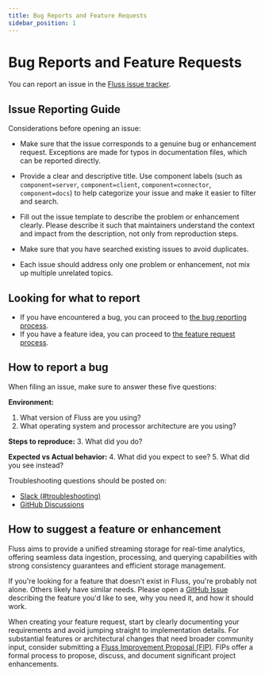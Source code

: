 ```yaml
---
title: Bug Reports and Feature Requests
sidebar_position: 1
---
```


<!--
 Licensed to the Apache Software Foundation (ASF) under one
 or more contributor license agreements.  See the NOTICE file
 distributed with this work for additional information
 regarding copyright ownership.  The ASF licenses this file
 to you under the Apache License, Version 2.0 (the
 "License"); you may not use this file except in compliance
 with the License.  You may obtain a copy of the License at

      http://www.apache.org/licenses/LICENSE-2.0

 Unless required by applicable law or agreed to in writing, software
 distributed under the License is distributed on an "AS IS" BASIS,
 WITHOUT WARRANTIES OR CONDITIONS OF ANY KIND, either express or implied.
 See the License for the specific language governing permissions and
 limitations under the License.
-->

# Bug Reports and Feature Requests

You can report an issue in the [Fluss issue tracker](https://github.com/apache/fluss/issues).

## Issue Reporting Guide

Considerations before opening an issue:

- Make sure that the issue corresponds to a genuine bug or enhancement request. Exceptions are made for typos in documentation files, which can be reported directly.

- Provide a clear and descriptive title. Use component labels (such as `component=server`, `component=client`, `component=connector`, `component=docs`) to help categorize your issue and make it easier to filter and search.

- Fill out the issue template to describe the problem or enhancement clearly. Please describe it such that maintainers understand the context and impact from the description, not only from reproduction steps.

- Make sure that you have searched existing issues to avoid duplicates.

- Each issue should address only one problem or enhancement, not mix up multiple unrelated topics.

## Looking for what to report

- If you have encountered a bug, you can proceed to [the bug reporting process](https://github.com/apache/fluss/issues/new?template=bug.yml).
- If you have a feature idea, you can proceed to [the feature request process](https://github.com/apache/fluss/issues/new?template=feature.yml).

## How to report a bug

When filing an issue, make sure to answer these five questions:

**Environment:**
1. What version of Fluss are you using?
2. What operating system and processor architecture are you using?

**Steps to reproduce:**
3. What did you do?

**Expected vs Actual behavior:**
4. What did you expect to see?
5. What did you see instead?

Troubleshooting questions should be posted on:
* [Slack (#troubleshooting)](https://join.slack.com/t/fluss-hq/shared_invite/zt-33wlna581-QAooAiCmnYboJS8D_JUcYw)
* [GitHub Discussions](https://github.com/apache/fluss/discussions)

## How to suggest a feature or enhancement

Fluss aims to provide a unified streaming storage for real-time analytics, offering seamless data ingestion, processing, and querying capabilities with strong consistency guarantees and efficient storage management.

If you're looking for a feature that doesn't exist in Fluss, you're probably not alone. Others likely have similar needs. Please open a [GitHub Issue](https://github.com/apache/fluss/issues/new) describing the feature you'd like to see, why you need it, and how it should work.

When creating your feature request, start by clearly documenting your requirements and avoid jumping straight to implementation details. For substantial features or architectural changes that need broader community input, consider submitting a [Fluss Improvement Proposal (FIP)](https://cwiki.apache.org/confluence/display/FLUSS/Fluss+Improvement+Proposals). FIPs offer a formal process to propose, discuss, and document significant project enhancements.
